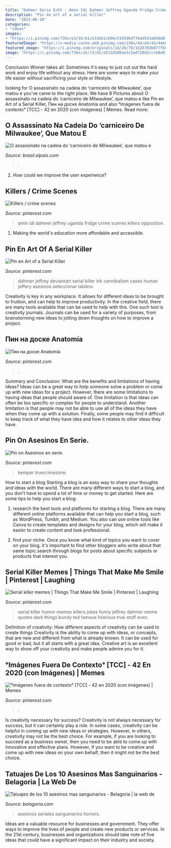 ```yaml
---
title: "Dahmer Serie Echt : Amin Idi Dahmer Jeffrey Uganda Fridge Crime Scenes Killers Opposition"
description: "Pin en art of a serial killer"
date: "2023-06-10"
categories:
- "ideas"
images:
- "https://i.pinimg.com/736x/e3/16/61/e31661cb96c519596df764d543a050d0--jeffrey-dahmer-serial-killers.jpg"
featuredImage: "https://s-media-cache-ak0.pinimg.com/236x/44/e6/43/44e6438e79772ddf0ef9f2cd4b3bbd97.jpg"
featured_image: "https://i.pinimg.com/originals/1d/28/70/1d28703b077fb8b541c01a917562402f.jpg"
image: "https://i.pinimg.com/736x/a5/13/d1/a513d186ee1c5adf20d3cccb8a07c7f4.jpg"
---
```



Conclusion
Winner takes all: Sometimes it's easy to just cut out the hard work and enjoy life without any stress. Here are some ways to make your life easier without sacrificing your style or lifestyle.

	

		
looking for O assassinato na cadeia do ‘carniceiro de Milwaukee’, que matou e you've came to the right place. We have 8 Pictures about O assassinato na cadeia do ‘carniceiro de Milwaukee’, que matou e like Pin en Art of a Serial Killer, Пин на доске Anatomía and also °Imágenes fuera de contexto° [TCC] - 42 en 2020 (con imágenes) | Memes. Read more:
		
    
## O Assassinato Na Cadeia Do ‘carniceiro De Milwaukee’, Que Matou E

<img loading=lazy src="https://imagens.brasil.elpais.com/resizer/wtp4QBRn56YqloKhjhExmOxZFFY=/1960x0/cloudfront-eu-central-1.images.arcpublishing.com/prisa/DJP36KQKOHBMFS5MP7VUFF2TKQ.jpg" onerror="this.onerror=null;this.src='https://tse1.mm.bing.net/th?id=OIP.njP-KhLDG7J8GtPacWGv1gHaE7&amp;pid=15.1';" alt="O assassinato na cadeia do ‘carniceiro de Milwaukee’, que matou e">

_Source: brasil.elpais.com_

>. 

	

2. How could we improve the user experience?

    
## Killers / Crime Scenes

<img loading=lazy src="https://i.pinimg.com/236x/39/6f/68/396f68945c2dd407a4b5dd16bb1ca916--jeffrey-dahmer-crime-scenes.jpg" onerror="this.onerror=null;this.src='https://tse4.mm.bing.net/th?id=OIP.b1fj8lidEZpeXLMT3aHBEgAAAA&amp;pid=15.1';" alt="Killers / crime scenes">

_Source: pinterest.com_

>amin idi dahmer jeffrey uganda fridge crime scenes killers opposition. 

	

1. Making the world's education more affordable and accessible. 

    
## Pin En Art Of A Serial Killer

<img loading=lazy src="https://i.pinimg.com/736x/e3/16/61/e31661cb96c519596df764d543a050d0--jeffrey-dahmer-serial-killers.jpg" onerror="this.onerror=null;this.src='https://tse2.mm.bing.net/th?id=OIP.KiJ4-EsvdAIn-DS0Q5rrzAHaHa&amp;pid=15.1';" alt="Pin en Art of a Serial Killer">

_Source: pinterest.com_

>dahmer jeffrey deviantart serial killer ink cannibalism cases human jeffery asesinos seleccionar tablero. 

	

Creativity is key in any workplace. It allows for different ideas to be brought to fruition, and can help to improve productivity. In the creative field, there are many tools available that can be used to help with this. One such tool is creativity journals. Journals can be used for a variety of purposes, from brainstorming new ideas to jotting down thoughts on how to improve a project.

    
## Пин на доске Anatomía

<img loading=lazy src="https://i.pinimg.com/originals/1d/28/70/1d28703b077fb8b541c01a917562402f.jpg" onerror="this.onerror=null;this.src='https://tse2.mm.bing.net/th?id=OIP.iHbkO3X6yQKVm7Sdvp1ZDAHaJ4&amp;pid=15.1';" alt="Пин на доске Anatomía">

_Source: pinterest.com_

>. 

	

Summary and Conclusion: What are the benefits and limitations of having ideas?
Ideas can be a great way to help someone solve a problem or come up with new ideas for a project. However, there are some limitations to having ideas that people should aware of. One limitation is that ideas can often be too specific or complex for people to understand. Another limitation is that people may not be able to use all of the ideas they have when they come up with a solution. Finally, some people may find it difficult to keep track of what they have idea and how it relates to other ideas they have.

    
## Pin On Asesinos En Serie.

<img loading=lazy src="https://i.pinimg.com/736x/a5/13/d1/a513d186ee1c5adf20d3cccb8a07c7f4.jpg" onerror="this.onerror=null;this.src='https://tse1.mm.bing.net/th?id=OIP.ZWqTIO2JngSbrSv5HIBbaAHaHa&amp;pid=15.1';" alt="Pin on Asesinos en serie.">

_Source: pinterest.com_

>kemper truecrimezone. 

	

How to start a blog
Starting a blog is an easy way to share your thoughts and ideas with the world. There are many different ways to start a blog, and you don't have to spend a lot of time or money to get started. Here are some tips to help you start a blog: 
1. research the best tools and platforms for starting a blog. There are many different online platforms available that can help you start a blog, such as WordPress, Tumblr, and Medium. You also can use online tools like Canva to create templates and designs for your blog, which will make it easier to create content and look professional. 

2. find your niche. Once you know what kind of topics you want to cover on your blog, it's important to find other bloggers who write about that same topic.search through blogs for posts about specific subjects or products that interest you.

    
## Serial Killer Memes | Things That Make Me Smile | Pinterest | Laughing

<img loading=lazy src="https://s-media-cache-ak0.pinimg.com/236x/44/e6/43/44e6438e79772ddf0ef9f2cd4b3bbd97.jpg" onerror="this.onerror=null;this.src='https://tse4.mm.bing.net/th?id=OIP.7qVmm5staZmRfHys2zvQbAAAAA&amp;pid=15.1';" alt="Serial killer memes | Things That Make Me Smile | Pinterest | Laughing">

_Source: pinterest.com_

>serial killer humor memes killers jokes funny jeffrey dahmer meme quotes dark things bundy ted famous hilarious true stuff even. 

	

Definition of creativity: How different aspects of creativity can be used to create things
Creativity is the ability to come up with ideas, or concepts, that are new and different from what is already known. It can be used for good or bad, but it all starts with a great idea. Creative art is an excellent way to show off your creativity and make people admire you for it.

    
## °Imágenes Fuera De Contexto° [TCC] - 42 En 2020 (con Imágenes) | Memes

<img loading=lazy src="https://i.pinimg.com/originals/d0/9e/18/d09e1811d77c4c5bd899bb4de9ce1a44.jpg" onerror="this.onerror=null;this.src='https://tse4.mm.bing.net/th?id=OIP.7xCgTSSlVWpUGSFjDo09cAHaHU&amp;pid=15.1';" alt="°Imágenes fuera de contexto° [TCC] - 42 en 2020 (con imágenes) | Memes">

_Source: pinterest.com_

>. 

	

Is creativity necessary for success?
Creativity is not always necessary for success, but it can certainly play a role. In some cases, creativity can be helpful in coming up with new ideas or strategies. However, in others, creativity may not be the best choice. For example, if you are looking to succeed as a business owner, then you need to be able to come up with innovative and effective plans. However, if you want to be creative and come up with new ideas on your own behalf, then it might not be the best choice.

    
## Tatuajes De Los 10 Asesinos Mas Sanguinarios - Belagoria | La Web De

<img loading=lazy src="https://4.bp.blogspot.com/-Jl6sosJhtyI/VdMoT4qprLI/AAAAAAAAyX0/6MtswHppNAM/s1600/9db658dae18d81f48b964b00c0599f8c.jpg" onerror="this.onerror=null;this.src='https://tse4.mm.bing.net/th?id=OIP.tsa0AwCNdnAHc5uqOZXkIAHaJ4&amp;pid=15.1';" alt="Tatuajes de los 10 asesinos mas sanguinarios - Belagoria | la web de">

_Source: belagoria.com_

>asesinos seriales sanguinarios horrors. 

	

Ideas are a valuable resource for businesses and government. They offer ways to improve the lives of people and create new products or services. In the 21st century, businesses and organizations should take note of five ideas that could have a significant impact on their industry and society.

